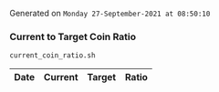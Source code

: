 Generated on `Monday 27-September-2021 at 08:50:10`

### Current to Target Coin Ratio
`current_coin_ratio.sh`

Date|Current|Target|Ratio
---|---|---|---
